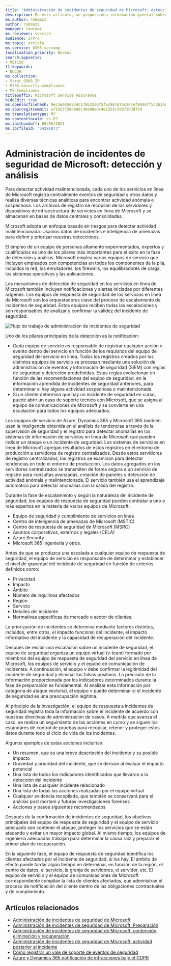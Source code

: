 ```yaml
---
title: 'Administración de incidentes de seguridad de Microsoft: detección y análisis'
description: En este artículo, se proporciona información general sobre el proceso de análisis y detección de incidentes de seguridad en los servicios en línea de Microsoft.
ms.author: robmazz
author: robmazz
manager: laurawi
ms.reviewer: sosstah
audience: ITPro
ms.topic: article
ms.service: O365-seccomp
localization_priority: Normal
search.appverid:
- MET150
f1.keywords:
- NOCSH
ms.collection:
- Strat_O365_IP
- M365-security-compliance
- MS-Compliance
titleSuffix: Microsoft Service Assurance
hideEdit: true
ms.openlocfilehash: 9ec3e0456934c178b32a6f5fac987d70c267ef8046ff5c361abce914a2cea90a
ms.sourcegitcommit: af1925730de60c3b698edc4e1355c38972bdd759
ms.translationtype: MT
ms.contentlocale: es-ES
ms.lasthandoff: 08/05/2021
ms.locfileid: "54291873"
---
```

# <a name="microsoft-security-incident-management-detection-and-analysis"></a>Administración de incidentes de seguridad de Microsoft: detección y análisis

Para detectar actividad malintencionada, cada uno de los servicios en línea de Microsoft registra centralmente eventos de seguridad y otros datos y realiza diversas técnicas analíticas para encontrar actividad anómala o sospechosa. Los archivos de registro se recopilan de los servidores y dispositivos de infraestructura de servicios en línea de Microsoft y se almacenan en bases de datos centrales y consolidadas.

Microsoft adopta un enfoque basado en riesgos para detectar actividad malintencionada. Usamos datos de incidentes e inteligencia de amenazas para definir y priorizar nuestras detecciones.

El empleo de un equipo de personas altamente experimentados, expertos y cualificados es uno de los pilares más importantes para el éxito en la fase de detección y análisis. Microsoft emplea varios equipos de servicio que incluyen empleados con competencias en todos los componentes de la pila, incluidos la red, los enrutadores, los firewalls, los equilibradores de carga, los sistemas operativos y las aplicaciones.

Los mecanismos de detección de seguridad en los servicios en línea de Microsoft también incluyen notificaciones y alertas iniciadas por diferentes orígenes. Los equipos de respuesta de seguridad de los servicios en línea de Microsoft son los orquestadores clave del proceso de escalamiento de incidentes de seguridad. Estos equipos reciben todas las escalaciones y son responsables de analizar y confirmar la validez del incidente de seguridad.

![Flujo de trabajo de administración de incidentes de seguridad](../media/assurance-sim-workflow.png)

Uno de los pilares principales de la detección es la notificación:

- Cada equipo de servicio es responsable de registrar cualquier acción o evento dentro del servicio en función de los requisitos del equipo de seguridad del servicio en línea. Todos los registros creados por los distintos equipos de servicio se procesan mediante una solución de administración de eventos y información de seguridad (SIEM) con reglas de seguridad y detección predefinidas. Estas reglas evolucionan en función de las recomendaciones del equipo de seguridad, en la información aprendida de incidentes de seguridad anteriores, para determinar si hay alguna actividad sospechosa o malintencionada.
- Si un cliente determina que hay un incidente de seguridad en curso, puede abrir un caso de soporte técnico con Microsoft, que se asigna al equipo de comunicaciones de Microsoft y se convierte en una escalación para todos los equipos adecuados.

Los equipos de servicio de Azure, Dynamics 365 y Microsoft 365 también usan la inteligencia obtenida en el análisis de tendencias a través de la supervisión de seguridad y el registro para detectar anomalías en los sistemas de información de servicios en línea de Microsoft que pueden indicar un ataque o un incidente de seguridad. Los sistemas de servicios en línea de Microsoft agregan resultados de estos registros en el entorno de producción a servidores de registro centralizados. Desde estos servidores de registro centralizados, los registros se examinan para detectar tendencias en todo el entorno de producción. Los datos agregados en los servidores centralizados se transmiten de forma segura a un servicio de registro para consultas avanzadas, creación de paneles y detección de actividad anómala y malintencionada. El servicio también usa el aprendizaje automático para detectar anomalías con la salida del registro.

Durante la fase de escalamiento y según la naturaleza del incidente de seguridad, los equipos de respuesta de seguridad pueden contratar a uno o más expertos en la materia de varios equipos de Microsoft:

- Equipo de seguridad y cumplimiento de servicios en línea
- Centro de inteligencia de amenazas de Microsoft (MSTIC)
- Centro de respuesta de seguridad de Microsoft (MSRC)
- Asuntos corporativos, externos y legales (CELA)
- Azure Security
- Microsoft 365 ingeniería y otros.

Antes de que se produzca una escalada a cualquier equipo de respuesta de seguridad, el equipo de servicio es responsable de determinar y establecer el nivel de gravedad del incidente de seguridad en función de criterios definidos como:

- Privacidad
- Impacto
- Ámbito
- Número de inquilinos afectados
- Región
- Servicio
- Detalles del incidente
- Normativas específicas de mercado o sector de clientes.

La priorización de incidentes se determina mediante factores distintos, incluidos, entre otros, el impacto funcional del incidente, el impacto informativo del incidente y la capacidad de recuperación del incidente.

Después de recibir una escalación sobre un incidente de seguridad, el equipo de seguridad organiza un equipo virtual (v-team) formado por miembros del equipo de respuesta de seguridad del servicio en línea de Microsoft, los equipos de servicio y el equipo de comunicación de incidentes. A continuación, el equipo v debe confirmar la legitimidad del incidente de seguridad y eliminar los falsos positivos. La precisión de la información proporcionada por los indicadores determinados durante la fase de preparación es fundamental. Al analizar esta información por categoría de ataque vectorial, el equipo v puede determinar si el incidente de seguridad es una preocupación legítima.

Al principio de la investigación, el equipo de respuesta a incidentes de seguridad registra toda la información sobre el incidente de acuerdo con nuestras directivas de administración de casos. A medida que avanza el caso, se realiza un seguimiento de las acciones en curso y se siguen los estándares de control de pruebas para recopilar, retener y proteger estos datos durante todo el ciclo de vida de los incidentes.

Algunos ejemplos de estas acciones incluirían:

- Un resumen, que es una breve descripción del incidente y su posible impacto
- Gravedad y prioridad del incidente, que se derivan al evaluar el impacto potencial
- Una lista de todos los indicadores identificados que llevaron a la detección del incidente
- Una lista de cualquier incidente relacionado
- Una lista de todas las acciones realizadas por el equipo virtual
- Cualquier evidencia recopilada, que también se conservará para el análisis post mortem y futuras investigaciones forenses
- Acciones y pasos siguientes recomendados

Después de la confirmación de incidentes de seguridad, los objetivos principales del equipo de respuesta de seguridad y el equipo de servicio adecuado son contener el ataque, proteger los servicios que se están atacando y evitar un mayor impacto global. Al mismo tiempo, los equipos de ingeniería adecuados trabajan para determinar la causa raíz y preparar el primer plan de recuperación.

En la siguiente fase, el equipo de respuesta de seguridad identifica los clientes afectados por el incidente de seguridad, si los hay. El ámbito de efecto puede tardar algún tiempo en determinar, en función de la región, el centro de datos, el servicio, la granja de servidores, el servidor, etc. El equipo de servicio y el equipo de comunicaciones de Microsoft correspondiente compilan la lista de clientes afectados, que administran el proceso de notificación del cliente dentro de las obligaciones contractuales y de cumplimiento.

## <a name="related-articles"></a>Artículos relacionados

- [Administración de incidentes de seguridad de Microsoft](assurance-security-incident-management.md)
- [Administración de incidentes de seguridad de Microsoft: Preparación](assurance-sim-preparation.md)
- [Administración de incidentes de seguridad de Microsoft: contención, eliminación y recuperación](assurance-sim-containment-eradication-recovery.md)
- [Administración de incidentes de seguridad de Microsoft: actividad posterior al incidente](assurance-sim-post-incident-activity.md)
- [Cómo registrar un vale de soporte de eventos de seguridad](/azure/security/fundamentals/event-support-ticket)
- [Azure y Dynamics 365 notificación de infracciones bajo el GDPR](/compliance/regulatory/gdpr-breach-azure-dynamics)
